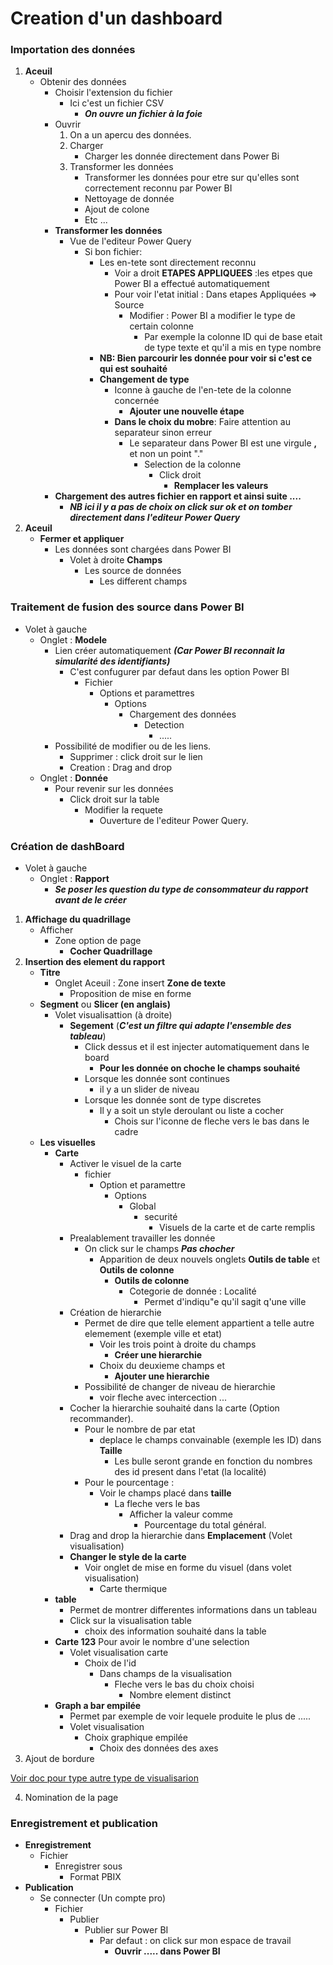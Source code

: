 # Creation d'un dashboard 

### Importation des données 
1. **Aceuil** 
    - Obtenir des données 
        - Choisir l'extension du fichier 
            - Ici c'est un fichier CSV
                - ***On ouvre un fichier à la foie***
        - Ouvrir
            1. On a un apercu des données.
            2. Charger
                - Charger les donnée directement dans Power Bi 
            3. Transformer les données 
                - Transformer les données pour etre sur qu'elles sont correctement reconnu par Power BI
                - Nettoyage de donnée 
                - Ajout de colone 
                - Etc ... 
        - **Transformer les données**
            - Vue de l'editeur Power Query 
                - Si bon fichier: 
                    - Les en-tete sont directement reconnu 
                        - Voir a droit **ETAPES APPLIQUEES** :les etpes que Power BI a effectué automatiquement
                        - Pour voir l'etat initial : Dans etapes Appliquées => Source
                            - Modifier : Power BI a modifier le type de certain colonne
                                - Par exemple la colonne ID qui de base etait de type texte et qu'il a mis en type nombre 
                    - **NB: Bien parcourir les donnée pour voir si c'est ce qui est souhaité**
                    - **Changement de type**
                        - Iconne à gauche de l'en-tete de la colonne concernée
                            - **Ajouter une nouvelle étape**
                        - **Dans le choix du mobre**: Faire attention au separateur sinon erreur 
                            - Le separateur dans Power BI est une virgule **,** et non un point "."
                                - Selection de la colonne 
                                    - Click droit 
                                        - **Remplacer les valeurs**
        - **Chargement des autres fichier en rapport et ainsi suite ....**
            - ***NB ici il y a pas de choix on click sur ok et on tomber directement dans l'editeur Power Query***
2. **Aceuil**
    - **Fermer et appliquer**
        - Les données sont chargées dans Power BI 
            - Volet à droite **Champs**
                - Les source de données 
                    - Les different champs

### Traitement de fusion des source dans Power BI 
- Volet à gauche 
    - Onglet : **Modele**
        - Lien créer automatiquement ***(Car Power BI reconnait la simularité des identifiants)***
            - C'est confugurer par defaut dans les option Power BI 
                - Fichier 
                    - Options et paramettres 
                        - Options 
                            - Chargement des données 
                                - Detection 
                                    - .....
        - Possibilité de modifier ou de les liens.
            - Supprimer : click droit sur le lien 
            - Creation : Drag and drop 
    - Onglet : **Donnée**
        - Pour revenir sur les données 
            - Click droit sur la table 
                - Modifier la requete 
                    - Ouverture de l'editeur Power Query. 

### Création de dashBoard 
- Volet à gauche 
    - Onglet : **Rapport**
        - ***Se poser les question du type de consommateur du rapport avant de le créer***
1. **Affichage du quadrillage**
    - Afficher 
        - Zone option de page
            - **Cocher Quadrillage**
2. **Insertion des element du rapport**
    - **Titre** 
        - Onglet Aceuil : Zone insert **Zone de texte**
            - Proposition de mise en forme 
    - **Segment** ou **Slicer (en anglais)**
        - Volet visualisattion (à droite) 
            - **Segement** (***C'est un filtre qui adapte l'ensemble des tableau***) 
                - Click dessus et il est injecter automatiquement dans le board
                    - **Pour les donnée on choche le champs souhaité**
                - Lorsque les donnée sont continues 
                    - il y a un slider de niveau 
                - Lorsque les donnée sont de type discretes
                    - Il y a soit un style deroulant ou liste a cocher
                        - Chois sur l'iconne de fleche vers le bas dans le cadre
    - **Les visuelles**
        - **Carte**
            - Activer le visuel de la carte 
                - fichier 
                    - Option et paramettre 
                        - Options 
                            - Global 
                                - securité 
                                    - Visuels de la carte et de carte remplis 
            - Prealablement travailler les donnée 
                - On click sur le champs ***Pas chocher***
                    - Apparition de deux nouvels onglets **Outils de table** et **Outils de colonne**
                        - **Outils de colonne**
                            - Cotegorie de donnée : Localité
                                - Permet d'indiqu"e qu'il sagit q'une ville 
            - Création de hierarchie 
                - Permet de dire que telle element appartient a telle autre elemement (exemple ville et etat)
                    - Voir les trois point à droite du champs 
                        - **Créer une hierarchie**
                    - Choix du deuxieme champs et 
                        - **Ajouter une hierarchie**
                - Possibilité de changer de niveau de hierarchie 
                    - voir fleche avec intercection ...
            - Cocher la hierarchie souhaité dans la carte (Option recommander).
                - Pour le nombre de par etat 
                    - deplace le champs convainable (exemple les ID) dans  **Taille** 
                        - Les bulle seront grande en fonction du nombres des id present dans l'etat (la localité) 
                - Pour le pourcentage :
                    - Voir le champs placé dans **taille**
                        - La fleche vers le bas 
                            - Afficher la valeur comme 
                                - Pourcentage du total général.        
            - Drag and drop la hierarchie dans **Emplacement** (Volet visualisation)  
            - **Changer le style de la carte**
                - Voir onglet de mise en forme du visuel (dans volet visualisation)
                    - Carte thermique 
        - **table**
            - Permet de montrer differentes informations dans un tableau 
            - Click sur la visualisation table 
                - choix des information souhaité dans la table
        - **Carte 123** Pour avoir le nombre d'une selection   
            - Volet visualisation carte 
                - Choix de l'id 
                    - Dans champs de la visualisation 
                        - Fleche vers le bas du choix choisi
                            - Nombre element distinct
        - **Graph a bar empilée**   
            - Permet par exemple de voir lequele produite le plus de .....
            - Volet visualisation 
                - Choix graphique empilée 
                    - Choix des données des axes 
3. Ajout de bordure 

[Voir doc pour type autre type de visualisarion](https://docs.microsoft.com/fr-fr/power-bi/visuals/power-bi-visualization-types-for-reports-and-q-and-a#visualizations-in-power-bi)

4. Nomination de la page 

### Enregistrement et publication 
- **Enregistrement**
    - Fichier 
        - Enregistrer sous 
            - Format PBIX
- **Publication**
    - Se connecter (Un compte pro)
        - Fichier 
            - Publier 
                - Publier sur Power BI 
                    - Par defaut : on click sur mon espace de travail
                        - **Ouvrir ..... dans Power BI**
        
